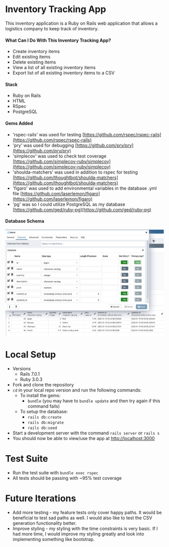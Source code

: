 # Inventory Tracking App
This inventory application is a Ruby on Rails web application that allows a logistics company to keep track of inventory. 

#### What Can I Do With This Inventory Tracking App?
* Create inventory items
* Edit existing items
* Delete existing items
* View a list of all existing inventory items
* Export list of all existing inventory items to a CSV

#### Stack
* Ruby on Rails
* HTML
* RSpec
* PostgreSQL

#### Gems Added 
* 'rspec-rails' was used for testing [https://github.com/rspec/rspec-rails](https://github.com/rspec/rspec-rails)
* 'pry' was used for debugging [https://github.com/pry/pry](https://github.com/pry/pry)
* 'simplecov' was used to check test coverage [https://github.com/simplecov-ruby/simplecov](https://github.com/simplecov-ruby/simplecov)
* 'shoulda-matchers' was used in addition to rspec for testing [https://github.com/thoughtbot/shoulda-matchers](https://github.com/thoughtbot/shoulda-matchers)
* 'figaro' was used to add environmental variables in the database .yml file [https://github.com/laserlemon/figaro](https://github.com/laserlemon/figaro)
* 'pg' was so I could utilize PostgreSQL as my database [https://github.com/ged/ruby-pg](https://github.com/ged/ruby-pg)

#### Database Schema
![Screenshot](/screenshots/schema_github.jpg)


# Local Setup
* Versions
  * Rails 7.0.1
  * Ruby 3.0.3
* Fork and clone the repository
* `cd` in your local repo version and run the following commands:
   * To install the gems:
     * `bundle` (you may have to `bundle update` and then try again if this command fails)   
   * To setup the database:  
     * `rails db:create`
     * `rails db:migrate`
     * `rails db:seed`
* Start a development server with the command `rails server` or `rails s`
* You should now be able to view/use the app at [http://localhost:3000](http://localhost:3000)

# Test Suite
* Run the test suite with `bundle exec rspec`
* All tests should be passing with ~95% test coverage

# Future Iterations
* Add more testing - my feature tests only cover happy paths. It would be beneficial to test sad paths as well. I would also like to test the CSV generation functionality better.
* Improve styling - my styling with the time constraints is very basic. If I had more time, I would improve my styling greatly and look into implementing something like bootstrap.




